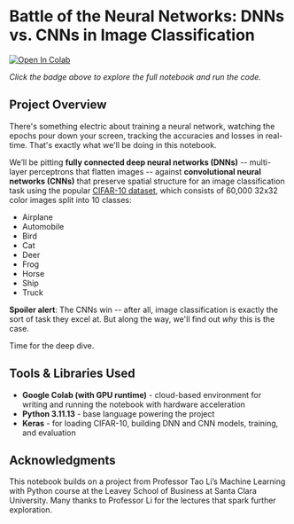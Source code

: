 # Battle of the Neural Networks: DNNs vs. CNNs in Image Classification

[![Open In Colab](https://colab.research.google.com/assets/colab-badge.svg)](https://colab.research.google.com/drive/1dMzwZSTSasuxYhhGs8hB2t4QGoFG71Au)

*Click the badge above to explore the full notebook and run the code.*

## Project Overview
There's something electric about training a neural network, watching the epochs pour down your screen, tracking the accuracies and losses in real-time. That's exactly what we'll be doing in this notebook. 

We’ll be pitting **fully connected deep neural networks (DNNs)** -- multi-layer perceptrons that flatten images -- against **convolutional neural networks (CNNs)** that preserve spatial structure for an image classification task using the popular [CIFAR-10 dataset](https://www.cs.toronto.edu/~kriz/cifar.html), which consists of 60,000 32x32 color images split into 10 classes:

- Airplane
- Automobile
- Bird
- Cat
- Deer
- Frog
- Horse
- Ship
- Truck

**Spoiler alert**: The CNNs win -- after all, image classification is exactly the sort of task they excel at. But along the way, we'll find out *why* this is the case.

Time for the deep dive.

## Tools & Libraries Used

- **Google Colab (with GPU runtime)** - cloud-based environment for writing and running the notebook with hardware acceleration
- **Python 3.11.13** - base language powering the project
- **Keras** - for loading CIFAR-10, building DNN and CNN models, training, and evaluation

## Acknowledgments

This notebook builds on a project from Professor Tao Li’s Machine Learning with Python course at the Leavey School of Business at Santa Clara University. Many thanks to Professor Li for the lectures that spark further exploration.
